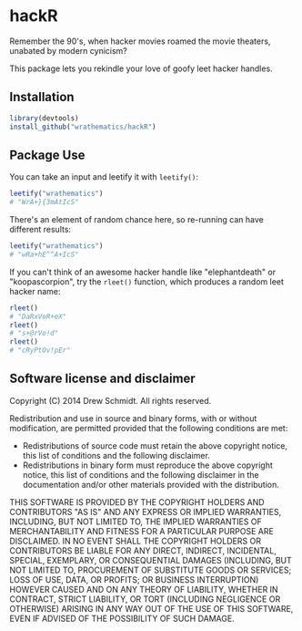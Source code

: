 # hackR

Remember the 90's, when hacker movies roamed the movie theaters, 
unabated by modern cynicism?

This package lets you rekindle your love of goofy leet hacker handles.



## Installation

```r
library(devtools)
install_github("wrathematics/hackR")
```


## Package Use

You can take an input and leetify it with `leetify()`:
```r
leetify("wrathematics")
# "WrA+}{3mAtIcS"
```

There's an element of random chance here, so re-running can have
different results:

```r
leetify("wrathematics")
# "wRa+hE^^A+IcS"
```

If you can't think of an awesome hacker handle like "elephantdeath" or
"koopascorpion", try the `rleet()` function, which produces a random
leet hacker name:

```r
rleet()
# "DaRxVoR+eX"
rleet()
# "s+@rVo!d"
rleet()
# "cRyPtOv!pEr"
```



## Software license and disclaimer

Copyright (C) 2014 Drew Schmidt. All rights reserved.

Redistribution and use in source and binary forms, with or without
modification, are permitted provided that the following conditions are met:

  * Redistributions of source code must retain the above copyright notice, 
    this list of conditions and the following disclaimer.
  * Redistributions in binary form must reproduce the above copyright notice,
    this list of conditions and the following disclaimer in the documentation
    and/or other materials provided with the distribution.

THIS SOFTWARE IS PROVIDED BY THE COPYRIGHT HOLDERS AND CONTRIBUTORS "AS IS"
AND ANY EXPRESS OR IMPLIED WARRANTIES, INCLUDING, BUT NOT LIMITED TO, THE
IMPLIED WARRANTIES OF MERCHANTABILITY AND FITNESS FOR A PARTICULAR PURPOSE ARE
DISCLAIMED. IN NO EVENT SHALL THE COPYRIGHT HOLDERS OR CONTRIBUTORS BE LIABLE
FOR ANY DIRECT, INDIRECT, INCIDENTAL, SPECIAL, EXEMPLARY, OR CONSEQUENTIAL
DAMAGES (INCLUDING, BUT NOT LIMITED TO, PROCUREMENT OF SUBSTITUTE GOODS OR
SERVICES; LOSS OF USE, DATA, OR PROFITS; OR BUSINESS INTERRUPTION) HOWEVER
CAUSED AND ON ANY THEORY OF LIABILITY, WHETHER IN CONTRACT, STRICT LIABILITY,
OR TORT (INCLUDING NEGLIGENCE OR OTHERWISE) ARISING IN ANY WAY OUT OF THE USE
OF THIS SOFTWARE, EVEN IF ADVISED OF THE POSSIBILITY OF SUCH DAMAGE. 

